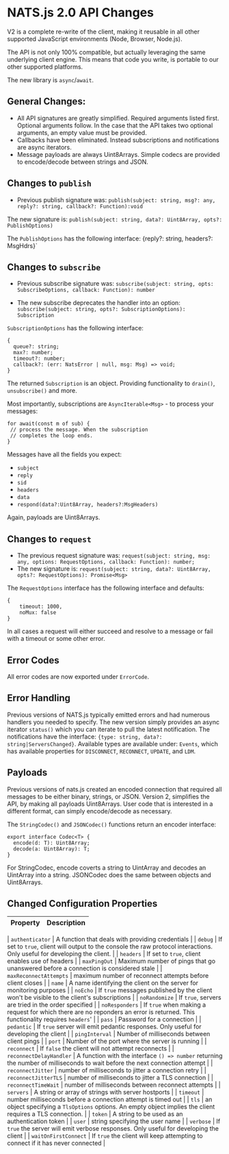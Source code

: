 # NATS.js 2.0 API Changes

V2 is a complete re-write of the client, making it reusable in all other supported JavaScript environments (Node, Browser, Node.js).

The API is not only 100% compatible, but actually leveraging the same underlying client engine. This means that code you write, is portable to our other supported platforms.

The new library is `async`/`await`.

## General Changes:

- All API signatures are greatly simplified. Required arguments listed first. Optional arguments follow. In the case that the API takes two optional arguments, an empty value must be provided.
- Callbacks have been eliminated. Instead subscriptions and notifications are async iterators.
- Message payloads are always Uint8Arrays. Simple codecs are provided to encode/decode between strings and JSON.
    

## Changes to `publish`

- Previous publish signature was:
`publish(subject: string, msg?: any, reply?: string, callback?: Function):void`

The new signature is:
`publish(subject: string, data?: Uint8Array, opts?: PublishOptions)`

The `PublishOptions` has the following interface: {reply?: string, headers?: MsgHdrs}`


## Changes to `subscribe`

- Previous subscribe signature was: `subscribe(subject: string, opts: SubscribeOptions, callback: Function): number`

- The new subscribe deprecates the handler into an option: `subscribe(subject: string, opts?: SubscriptionOptions): Subscription`

`SubscriptionOptions` has the following interface:
```
{
  queue?: string;
  max?: number;
  timeout?: number;
  callback?: (err: NatsError | null, msg: Msg) => void;
}
```

The returned `Subscription` is an object. Providing functionality to `drain()`, `unsubscribe()` and more.


Most importantly, subscriptions are `AsyncIterable<Msg>` - to process your messages:
```
for await(const m of sub) {
 // process the message. When the subscription
 // completes the loop ends.
}
```

Messages have all the fields you expect:

- `subject`
- `reply`
- `sid`
- `headers`
- `data`
- `respond(data?:Uint8Array, headers?:MsgHeaders)`

Again, payloads are Uint8Arrays.

## Changes to `request`
- The previous request signature was: `request(subject: string, msg: any, options: RequestOptions, callback: Function): number;`
- The new signature is: `request(subject: string, data?: Uint8Array, opts?: RequestOptions): Promise<Msg>`

The `RequestOptions` interface has the following interface and defaults:
```
{
    timeout: 1000,
    noMux: false
}
```
In all cases a request will either succeed and resolve to a message or fail with a timeout or some other error.
   


## Error Codes

All error codes are now exported under `ErrorCode`.

## Error Handling

Previous versions of NATS.js typically emitted errors and had numerous handlers you needed to specify.
The new version simply provides an async iterator `status()` which you can iterate to pull the latest notification.
The notifications have the interface: `{type: string, data?: string|ServersChanged}`. Available types are available under:
`Events`, which has available properties for `DISCONNECT`, `RECONNECT`, `UPDATE`, and `LDM`.



## Payloads

Previous versions of nats.js created an encoded connection that required all messages to be either binary,
strings, or JSON. Version 2, simplifies the API, by making all payloads Uint8Arrays. User code that is
interested in a different format, can simply encode/decode as necessary.

The `StringCodec()` and `JSONCodec()` functions return an encoder interface:

```
export interface Codec<T> {
  encode(d: T): Uint8Array;
  decode(a: Uint8Array): T;
}
```

For StringCodec, encode coverts a string to UintArray and decodes an UintArray into a string. JSONCodec does the same
between objects and Uint8Arrays.


## Changed Configuration Properties

| Property | Description |
| ---      | ---         |

| `authenticator`         |  A function that deals with providing credentials |
| `debug`                 | If set to `true`, client will output to the console the raw protocol interactions. Only useful for developing the client. |
| `headers`               | If set to `true`, client enables use of headers |
| `maxPingOut`            | Maximum number of pings that go unanswered before a connection is considered stale | 
| `maxReconnectAttempts`  | maximum number of reconnect attempts before client closes |
| `name`                  | A name identifying the client on the server for monitoring purposes |
| `noEcho`                | If `true` messages published by the client won't be visible to the client's subscriptions |
| `noRandomize`           | If `true`, servers are tried in the order specified |
| `noResponders`          | If `true` when making a request for which there are no reponders an error is returned. This functionality requires `headers`' |
| `pass`                  | Password for a connection |
| `pedantic`              | If `true` server will emit pedantic responses. Only useful for developing the client |
| `pingInterval`          | Number of milliseconds between client pings |
| `port`                  | Number of the port where the server is running |
| `reconnect`             | If `false` the client will not attempt reconnects |
| `reconnectDelayHandler` | A function with the interface `() => number` returning the number of milliseconds to wait before the next connection attempt |
| `reconnectJitter`       | number of milliseconds to jitter a connection retry |
| `reconnectJitterTLS`    | number of milliseconds to jitter a TLS connection |
| `reconnectTimeWait`     | number of milliseconds between reconnect attempts |
| `servers`               | A string or array of strings with server hostports |
| `timeout`               | number milliseconds before a connection attempt is timed out |
| `tls`                   | an object specifying a `TlsOptions` options. An empty object implies the client requires a TLS connection. |
| `token`                 | A string to be used as an authentication token |
| `user`                  | string specifying the user name |
| `verbose`               | If `true` the server will emit verbose responses. Only useful for developing the client | 
| `waitOnFirstConnect`    | If `true` the client will keep attempting to connect if it has never connected |

